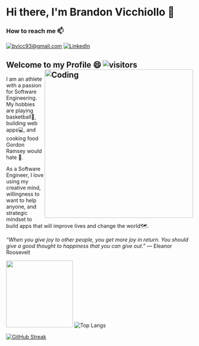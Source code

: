 # Hi there, I'm Brandon Vicchiollo 👋

### How to reach me 📫
<a href="mailto:bvicc93@gmail.com">![bvicc93@gmail.com](https://img.shields.io/badge/Gmail-D14836?style=for-the-badge&logo=gmail&logoColor=white)</a> 
<a href="https://www.linkedin.com/in/brandon-vicchiollo-5a4786217/">![LinkedIn](https://img.shields.io/badge/LinkedIn-0077B5?style=for-the-badge&logo=linkedin&logoColor=white)</a>

## Welcome to my Profile 😄 ![visitors](https://visitor-badge.glitch.me/badge?page_id=${brandonvicc}.${brandonvicc.id}) <img align="right" alt="Coding" width="400" src="https://media2.giphy.com/media/dZX3AduGrY3uJ7qCsx/giphy.gif?cid=ecf05e47nqlisk0fuccwnmcetq4f93cyha9ui6nnw2ot7qvw&rid=giphy.gif&ct=g">
I am an athlete with a passion for Software Engineering. My hobbies are playing basketball🏀, building web apps💻, and cooking food Gordon Ramsey would hate 🍔.

As a Software Engineer, I love using my creative mind, willingness to want to help anyone, and strategic mindset to build apps that will improve lives and change the world🗺️. 

*“When you give joy to other people, you get more joy in return. You should give a good thought to happiness that you can give out.”* — Eleanor Roosevelt

<img height="180em" src="https://github-readme-stats.vercel.app/api?username=brandonvicc&show_icons=true&hide_border=true&&count_private=true&include_all_commits=true" /> ![Top Langs](https://github-readme-stats.vercel.app/api/top-langs/?username=brandonvicc&layout=compact)


[![GitHub Streak](https://github-readme-streak-stats.herokuapp.com/?user=brandonvicc)](https://git.io/streak-stats)


<!--
**brandonvicc/brandonvicc** is a ✨ _special_ ✨ repository because its `README.md` (this file) appears on your GitHub profile.

Here are some ideas to get you started:

- 🔭 I’m currently working on ...
- 🌱 I’m currently learning ...
- 👯 I’m looking to collaborate on ...
- 🤔 I’m looking for help with ...
- 💬 Ask me about ...
- 📫 How to reach me: ...
- 😄 Pronouns: ...
- ⚡ Fun fact: ...
-->
